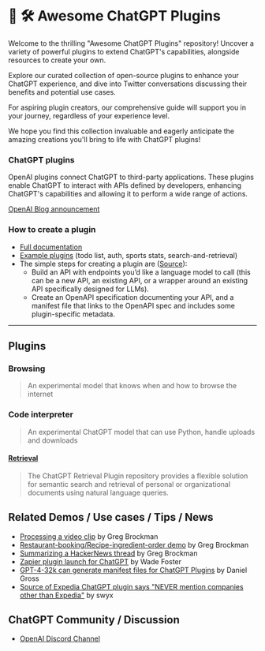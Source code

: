# 🧠 🛠️ Awesome ChatGPT Plugins

Welcome to the thrilling "Awesome ChatGPT Plugins" repository! Uncover a variety of powerful plugins to extend ChatGPT's capabilities, alongside resources to create your own.

Explore our curated collection of open-source plugins to enhance your ChatGPT experience, and dive into Twitter conversations discussing their benefits and potential use cases.

For aspiring plugin creators, our comprehensive guide will support you in your journey, regardless of your experience level.

We hope you find this collection invaluable and eagerly anticipate the amazing creations you'll bring to life with ChatGPT plugins!

### ChatGPT plugins

OpenAI plugins connect ChatGPT to third-party applications. These plugins enable ChatGPT to interact with APIs defined by developers, enhancing ChatGPT's capabilities and allowing it to perform a wide range of actions.

[OpenAI Blog announcement](https://openai.com/blog/chatgpt-plugins)

### How to create a plugin
- [Full documentation](https://platform.openai.com/docs/plugins/introduction)
- [Example plugins](https://platform.openai.com/docs/plugins/examples) (todo list, auth, sports stats, search-and-retrieval)
- The simple steps for creating a plugin are ([Source](https://openai.com/blog/chatgpt-plugins)):
  - Build an API with endpoints you’d like a language model to call (this can be a new API, an existing API, or a wrapper around an existing API specifically designed for LLMs).
  - Create an OpenAPI specification documenting your API, and a manifest file that links to the OpenAPI spec and includes some plugin-specific metadata.

---
## Plugins

### Browsing

> An experimental model that knows when and how to browse the internet

### Code interpreter

> An experimental ChatGPT model that can use Python, handle uploads and downloads

#### [Retrieval](https://github.com/openai/chatgpt-retrieval-plugin)

> The ChatGPT Retrieval Plugin repository provides a flexible solution for semantic search and retrieval of personal or organizational documents using natural language queries.

##  Related Demos / Use cases / Tips / News
- [Processing a video clip](https://twitter.com/gdb/status/1638971232443076609) by Greg Brockman
- [Restaurant-booking/Recipe-ingredient-order demo](https://twitter.com/gdb/status/1638949234681712643) by Greg Brockman
- [Summarizing a HackerNews thread](https://twitter.com/gdb/status/1638986918947082241) by Greg Brockman
- [Zapier plugin launch for ChatGPT](https://twitter.com/wadefoster/status/1638958299935801344) by Wade Foster
- [GPT-4-32k can generate manifest files for ChatGPT Plugins](https://twitter.com/danielgross/status/1639040289816866818) by Daniel Gross
- [Source of Expedia ChatGPT plugin says "NEVER mention companies other than Expedia"](https://twitter.com/swyx/status/1639160009635536896) by swyx

## ChatGPT Community / Discussion

- [OpenAI Discord Channel](https://discord.com/invite/openai)

